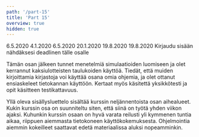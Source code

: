 ```yaml
---
path: '/part-15'
title: 'Part 15'
overview: true
hidden: true
---
```


<only-for-course-variant variant="dl">
  <deadline>6.5.2020</deadline>
</only-for-course-variant>

<only-for-course-variant variant="nodl">
  <deadline>4.1.2020</deadline>
</only-for-course-variant>

<only-for-course-variant variant="ohja-dl">
  <deadline>6.5.2020</deadline>
</only-for-course-variant>

<only-for-course-variant variant="ohja-nodl">
  <deadline>20.1.2020</deadline>
</only-for-course-variant>

<only-for-course-variant variant="kesa-dl">
  <deadline>19.8.2020</deadline>
</only-for-course-variant>

<only-for-course-variant variant="kesa-ohja-dl">
  <deadline>19.8.2020</deadline>
</only-for-course-variant>

<only-for-not-logged-in>
  <deadline>Kirjaudu sisään nähdäksesi deadlinen tälle osalle</deadline>
</only-for-not-logged-in>

Tämän osan jälkeen tunnet menetelmiä simulaatioiden luomiseen ja olet kerrannut kaksiulotteisten taulukoiden käyttöä. Tiedät, että muiden kirjoittamia kirjastoja voi käyttää osana omia ohjemia, ja olet ottanut ensiaskeleet tietokannan käyttöön. Kertaat myös käsitettä yksikkötesti ja opit käsitteen testikattavuus.

<please-login></please-login>

<pages-in-this-section></pages-in-this-section>

Yllä oleva sisällysluettelo sisältää kurssin neljännentoista osan aihealueet. Kukin kurssin osa on suunniteltu siten, että siinä on työtä yhden viikon ajaksi. Kuhunkin kurssin osaan on hyvä varata reilusti yli kymmenen tuntia aikaa, riippuen aiemmasta tietokoneen käyttökokemuksesta. Ohjelmointia aiemmin kokeilleet saattavat edetä materiaalissa aluksi nopeamminkin.

<exercises-in-this-section></exercises-in-this-section>

